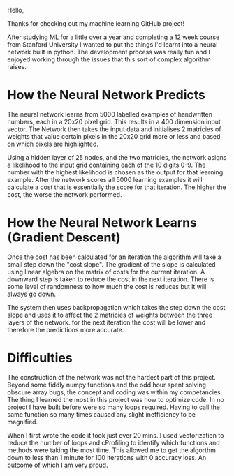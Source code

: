 Hello, 

Thanks for checking out my machine learning GitHub project!

After studying ML for a little over a year and completing a 12 week course from Stanford University
I wanted to put the things I'd learnt into a neural network built in python. The development process 
was really fun and I enjoyed working through the issues that this sort of complex algorithm raises. 


# How the Neural Network Predicts
The neural network learns from 5000 labelled examples of handwritten numbers, each in a 20x20 pixel grid. 
This results in a 400 dimension input vector. The Network then takes the input data and initialises 2 matricies
of weights that value certain pixels in the 20x20 grid more or less and based on which pixels are highlighted. 

Using a hidden layer of 25 nodes, and the two matricies, the network asigns a likelihood to the input grid 
containing each of the 10 digits 0-9. The number with the highest likelihood is chosen as the output for that 
learning example. After the network scores all 5000 learning examples it will calculate a cost that is essentially 
the score for that iteration. The higher the cost, the worse the network performed. 


# How the Neural Network Learns (Gradient Descent)
Once the cost has been calculated for an iteration the algorithm will take a small step down the "cost slope".
The gradient of the slope is calculated using linear algebra on the matrix of costs for the current iteration. 
A downward step is taken to reduce the cost in the next iteration. There is some level of randomness to how much
the cost is reduces but it will always go down. 

The system then uses backpropagation which takes the step down the cost slope and uses it to affect the 2 matricies 
of weights between the three layers of the network. for the next iteration the cost will be lower and therefore the 
predictions more accurate.

# Difficulties
The construction of the network was not the hardest part of this project. Beyond some fiddly numpy functions and 
the odd hour spent solving obscure array bugs, the concept and coding was within my competancies. The thing I 
learned the most in this project was how to  optimize code. In no project I have built before were so many loops
required. Having to call the same function so many times caused any slight inefficiency to be magnified.

When I first wrote the code it took just over 20 mins. I used vectorization to reduce the number of loops and 
cProfiling to identify which functions and methods were taking the most time. This allowed me to get the algorthm 
down to less than 1 minute for 100 iterations with 0 accuracy loss. An outcome of which I am very proud.
